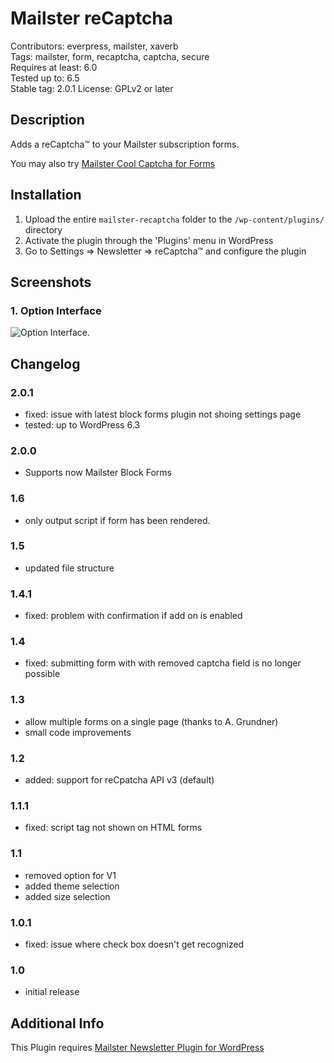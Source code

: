 # Mailster reCaptcha

Contributors: everpress, mailster, xaverb  
Tags: mailster, form, recaptcha, captcha, secure  
Requires at least: 6.0  
Tested up to: 6.5  
Stable tag: 2.0.1
License: GPLv2 or later

## Description

Adds a reCaptcha™ to your Mailster subscription forms.

You may also try [Mailster Cool Captcha for Forms](https://wordpress.org/plugins/mailster-cool-captcha/)

## Installation

1. Upload the entire `mailster-recaptcha` folder to the `/wp-content/plugins/` directory
2. Activate the plugin through the 'Plugins' menu in WordPress
3. Go to Settings => Newsletter => reCaptcha™ and configure the plugin

## Screenshots

### 1. Option Interface

![Option Interface.](https://ps.w.org/mailster-recaptcha/assets/screenshot-1.png)

## Changelog

### 2.0.1

- fixed: issue with latest block forms plugin not shoing settings page
- tested: up to WordPress 6.3

### 2.0.0

- Supports now Mailster Block Forms

### 1.6

- only output script if form has been rendered.

### 1.5

- updated file structure

### 1.4.1

- fixed: problem with confirmation if add on is enabled

### 1.4

- fixed: submitting form with with removed captcha field is no longer possible

### 1.3

- allow multiple forms on a single page (thanks to A. Grundner)
- small code improvements

### 1.2

- added: support for reCpatcha API v3 (default)

### 1.1.1

- fixed: script tag not shown on HTML forms

### 1.1

- removed option for V1
- added theme selection
- added size selection

### 1.0.1

- fixed: issue where check box doesn't get recognized

### 1.0

- initial release

## Additional Info

This Plugin requires [Mailster Newsletter Plugin for WordPress](https://mailster.co/?utm_campaign=wporg&utm_source=wordpress.org&utm_medium=readme&utm_term=reCaptcha)
